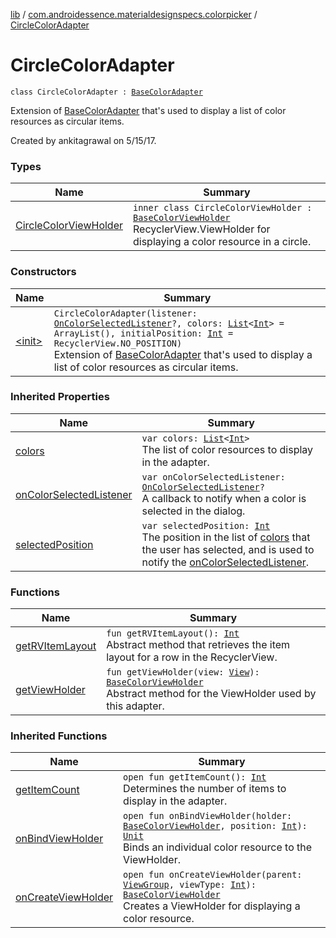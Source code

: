 [lib](../../index.md) / [com.androidessence.materialdesignspecs.colorpicker](../index.md) / [CircleColorAdapter](./index.md)

# CircleColorAdapter

`class CircleColorAdapter : `[`BaseColorAdapter`](../-base-color-adapter/index.md)

Extension of [BaseColorAdapter](../-base-color-adapter/index.md) that's used to display a list of color resources as circular
items.

Created by ankitagrawal on 5/15/17.

### Types

| Name | Summary |
|---|---|
| [CircleColorViewHolder](-circle-color-view-holder/index.md) | `inner class CircleColorViewHolder : `[`BaseColorViewHolder`](../-base-color-adapter/-base-color-view-holder/index.md)<br>RecyclerView.ViewHolder for displaying a color resource in a circle. |

### Constructors

| Name | Summary |
|---|---|
| [&lt;init&gt;](-init-.md) | `CircleColorAdapter(listener: `[`OnColorSelectedListener`](../-color-dialog/-on-color-selected-listener/index.md)`?, colors: `[`List`](https://kotlinlang.org/api/latest/jvm/stdlib/kotlin.collections/-list/index.html)`<`[`Int`](https://kotlinlang.org/api/latest/jvm/stdlib/kotlin/-int/index.html)`> = ArrayList(), initialPosition: `[`Int`](https://kotlinlang.org/api/latest/jvm/stdlib/kotlin/-int/index.html)` = RecyclerView.NO_POSITION)`<br>Extension of [BaseColorAdapter](../-base-color-adapter/index.md) that's used to display a list of color resources as circular items. |

### Inherited Properties

| Name | Summary |
|---|---|
| [colors](../-base-color-adapter/colors.md) | `var colors: `[`List`](https://kotlinlang.org/api/latest/jvm/stdlib/kotlin.collections/-list/index.html)`<`[`Int`](https://kotlinlang.org/api/latest/jvm/stdlib/kotlin/-int/index.html)`>`<br>The list of color resources to display in the adapter. |
| [onColorSelectedListener](../-base-color-adapter/on-color-selected-listener.md) | `var onColorSelectedListener: `[`OnColorSelectedListener`](../-color-dialog/-on-color-selected-listener/index.md)`?`<br>A callback to notify when a color is selected in the dialog. |
| [selectedPosition](../-base-color-adapter/selected-position.md) | `var selectedPosition: `[`Int`](https://kotlinlang.org/api/latest/jvm/stdlib/kotlin/-int/index.html)<br>The position in the list of [colors](../-base-color-adapter/colors.md) that the user has selected, and is used to notify the [onColorSelectedListener](../-base-color-adapter/on-color-selected-listener.md). |

### Functions

| Name | Summary |
|---|---|
| [getRVItemLayout](get-r-v-item-layout.md) | `fun getRVItemLayout(): `[`Int`](https://kotlinlang.org/api/latest/jvm/stdlib/kotlin/-int/index.html)<br>Abstract method that retrieves the item layout for a row in the RecyclerView. |
| [getViewHolder](get-view-holder.md) | `fun getViewHolder(view: `[`View`](https://developer.android.com/reference/android/view/View.html)`): `[`BaseColorViewHolder`](../-base-color-adapter/-base-color-view-holder/index.md)<br>Abstract method for the ViewHolder used by this adapter. |

### Inherited Functions

| Name | Summary |
|---|---|
| [getItemCount](../-base-color-adapter/get-item-count.md) | `open fun getItemCount(): `[`Int`](https://kotlinlang.org/api/latest/jvm/stdlib/kotlin/-int/index.html)<br>Determines the number of items to display in the adapter. |
| [onBindViewHolder](../-base-color-adapter/on-bind-view-holder.md) | `open fun onBindViewHolder(holder: `[`BaseColorViewHolder`](../-base-color-adapter/-base-color-view-holder/index.md)`, position: `[`Int`](https://kotlinlang.org/api/latest/jvm/stdlib/kotlin/-int/index.html)`): `[`Unit`](https://kotlinlang.org/api/latest/jvm/stdlib/kotlin/-unit/index.html)<br>Binds an individual color resource to the ViewHolder. |
| [onCreateViewHolder](../-base-color-adapter/on-create-view-holder.md) | `open fun onCreateViewHolder(parent: `[`ViewGroup`](https://developer.android.com/reference/android/view/ViewGroup.html)`, viewType: `[`Int`](https://kotlinlang.org/api/latest/jvm/stdlib/kotlin/-int/index.html)`): `[`BaseColorViewHolder`](../-base-color-adapter/-base-color-view-holder/index.md)<br>Creates a ViewHolder for displaying a color resource. |

